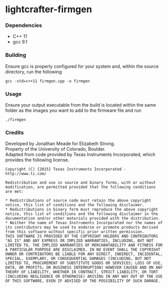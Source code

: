 # lightcrafter-firmgen

### Dependencies
* C++ 11
* gcc 9.1

### Building
Ensure gcc is properly configured for your system and, within the source directory, run the following
```
gcc -std=c++11 firmgen.cpp -o firmgen
```

### Usage
Ensure your output executable from the build is located within the same folder as the images you want to add to the
firmware file and run
```
./firmgen
```

### Credits
Developed by Jonathan Meade for Elizabeth Strong.   
Property of the University of Colorado, Boulder.  
Adapted from code provided by Texas Instruments Incorporated, which provides the following license.  

```
Copyright (C) {2015} Texas Instruments Incorporated - http://www.ti.com/

Redistribution and use in source and binary forms, with or without
modification, are permitted provided that the following conditions
are met:

* Redistributions of source code must retain the above copyright    notice, this list of conditions and the following disclaimer.
* Redistributions in binary form must reproduce the above copyright notice, this list of conditions and the following disclaimer in the documentation and/or other materials provided with the distribution.
* Neither the name of Texas Instruments Incorporated nor the names of its contributors may be used to endorse or promote products derived from this software without specific prior written permission.
THIS SOFTWARE IS PROVIDED BY THE COPYRIGHT HOLDERS AND CONTRIBUTORS 
"AS IS" AND ANY EXPRESS OR IMPLIED WARRANTIES, INCLUDING, BUT NOT
LIMITED TO, THE IMPLIED WARRANTIES OF MERCHANTABILITY AND FITNESS FOR
A PARTICULAR PURPOSE ARE DISCLAIMED. IN NO EVENT SHALL THE COPYRIGHT
OWNER OR CONTRIBUTORS BE LIABLE FOR ANY DIRECT, INDIRECT, INCIDENTAL,
SPECIAL, EXEMPLARY, OR CONSEQUENTIAL DAMAGES (INCLUDING, BUT NOT
LIMITED TO, PROCUREMENT OF SUBSTITUTE GOODS OR SERVICES; LOSS OF USE,
DATA, OR PROFITS; OR BUSINESS INTERRUPTION) HOWEVER CAUSED AND ON ANY
THEORY OF LIABILITY, WHETHER IN CONTRACT, STRICT LIABILITY, OR TORT
(INCLUDING NEGLIGENCE OR OTHERWISE) ARISING IN ANY WAY OUT OF THE USE
OF THIS SOFTWARE, EVEN IF ADVISED OF THE POSSIBILITY OF SUCH DAMAGE.
```